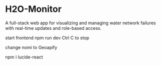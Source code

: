 # H2O-Monitor
A full-stack web app for visualizing and managing water network failures with real-time updates and role-based access.

start frontend npm run dev
Ctrl C to stop

change nomi to Geoapify

npm i lucide-react
